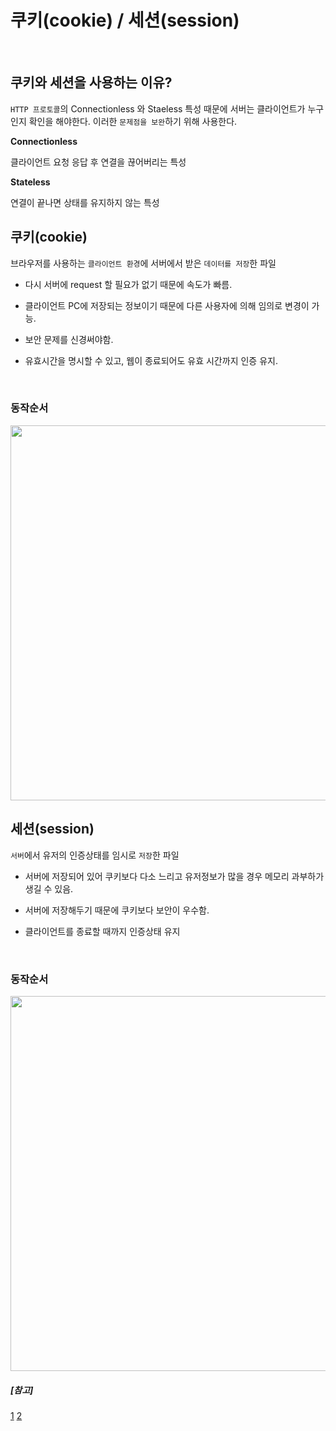 ﻿# 쿠키(cookie) / 세션(session)
<br>

## 쿠키와 세션을 사용하는 이유?
`HTTP 프로토콜`의 Connectionless 와  Staeless 특성 때문에 서버는 클라이언트가 누구인지 확인을 해야한다. 이러한 `문제점을 보완`하기 위해 사용한다.
<br>

**Connectionless**

클라이언트 요청 응답 후 연결을 끊어버리는 특성

**Stateless** 

연결이 끝나면 상태를 유지하지 않는 특성
<br>

## 쿠키(cookie)
브라우저를 사용하는 `클라이언트 환경`에 서버에서 받은 `데이터를 저장`한 파일

- 다시 서버에 request 할 필요가 없기 때문에 속도가 빠름.

- 클라이언트 PC에 저장되는 정보이기 때문에 다른 사용자에 의해 임의로 변경이 가능.
- 보안 문제를 신경써야함.
- 유효시간을 명시할 수 있고, 웹이 종료되어도 유효 시간까지 인증 유지.
<br>

### 동작순서

<img src="https://user-images.githubusercontent.com/46274903/98435553-41fd0f00-2117-11eb-9c47-6fa1a8edd310.png " width="600"  height="">

<br>

## 세션(session)
`서버`에서 유저의 인증상태를 임시로 `저장`한 파일

- 서버에 저장되어 있어 쿠키보다 다소 느리고 유저정보가 많을 경우 메모리 과부하가 생길 수 있음.

- 서버에 저장해두기 때문에 쿠키보다 보안이 우수함.
- 클라이언트를 종료할 때까지 인증상태 유지
<br>

### 동작순서
<img src="https://user-images.githubusercontent.com/46274903/98435556-4cb7a400-2117-11eb-8b35-0e0ddbe933ed.png" width="600"  height="">


##### [참고]
[1](https://noahlogs.tistory.com/38) [2](https://bangu4.tistory.com/29)

